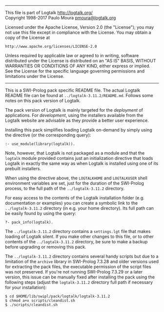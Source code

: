 ________________________________________________________________________

This file is part of Logtalk <http://logtalk.org/>  
Copyright 1998-2017 Paulo Moura <pmoura@logtalk.org>

Licensed under the Apache License, Version 2.0 (the "License");
you may not use this file except in compliance with the License.
You may obtain a copy of the License at

    http://www.apache.org/licenses/LICENSE-2.0

Unless required by applicable law or agreed to in writing, software
distributed under the License is distributed on an "AS IS" BASIS,
WITHOUT WARRANTIES OR CONDITIONS OF ANY KIND, either express or implied.
See the License for the specific language governing permissions and
limitations under the License.
________________________________________________________________________


This is a SWI-Prolog pack specific README file. The actual Logtalk
README file can be found at `../logtalk-3.11.2/README.md`. Follows
some notes on this pack version of Logtalk.

The pack version of Logtalk is mainly targeted for the *deployment*
of applications. For *development*, using the installers available
from the Logtalk website are advisable as they provide a better user
experience.

Installing this pack simplifies loading Logtalk on-demand by simply
using the directive (or the corresponding query):

	:- use_module(library(logtalk)).

Note, however, that Logtalk is not packaged as a module and that the
`logtalk` module provided contains just an initialization directive
that loads Logtalk in exactly the same way as when Logtalk is installed
using one of its prebuilt installers.

When using the directive above, the `LOGTALKHOME` and `LOGTALKUSER`
shell environment variables are set, just for the duration of the
SWI-Prolog process, to the full path of the `../logtalk-3.11.2`
directory.

For easy access to the contents of the Logtalk installation folder
(e.g. documentation or examples) you can create a symbolic link to the
`../logtalk-3.11.2` directory (in e.g. your home directory). Its full
path can be easily found by using the query:

	?- pack_info(logtalk).

The `../logtalk-3.11.2` directory contains a `settings.lgt` file that
makes loading of Logtalk silent. If you make other changes to this file,
or to other contents of the `../logtalk-3.11.2` directory, be sure to
make a backup before upgrading or removing this pack.

The `../logtalk-3.11.2` directory contains several handy scripts but due
to a limitation of the `archive` library in SWI-Prolog 7.3.28 and older
versions used for extracting the pack files, the executable permission
of the script files was not preserved. If you're not running SWI-Prolog
7.3.29 or a later version, this issue can be manually fixed after installing
the pack using the following steps (adjust the `logtalk-3.11.2` directory
full path if necessary for your installation):

	$ cd $HOME/lib/swipl/pack/logtalk/logtalk-3.11.2
	$ chmod a+x scripts/cleandist.sh
	$ ./scripts/cleandist.sh
